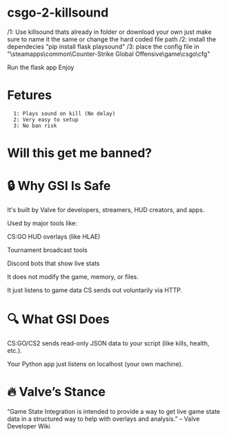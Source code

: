 # csgo-2-killsound
/1: Use killsound thats already in folder or download your own just make sure to name it the same or change the hard coded file path
/2: install the dependecies "pip install flask playsound"
/3: place the config file in "\steamapps\common\Counter-Strike Global Offensive\game\csgo\cfg"


Run the flask app 
Enjoy

# Fetures
      1: Plays sound on kill (No delay)
      2: Very easy to setup
      3: No ban risk
# Will this get me banned?

# 🔒 Why GSI Is Safe
It's built by Valve for developers, streamers, HUD creators, and apps.

Used by major tools like:

CS:GO HUD overlays (like HLAE)

Tournament broadcast tools

Discord bots that show live stats

It does not modify the game, memory, or files.

It just listens to game data CS sends out voluntarily via HTTP.

# 🔍 What GSI Does
CS:GO/CS2 sends read-only JSON data to your script (like kills, health, etc.).

Your Python app just listens on localhost (your own machine).

# 🔥 Valve’s Stance
“Game State Integration is intended to provide a way to get live game state data in a structured way to help with overlays and analysis.”
– Valve Developer Wiki
